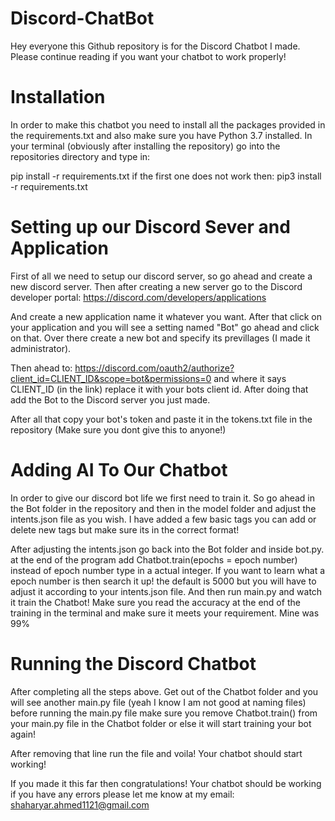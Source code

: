 # Discord-ChatBot
Hey everyone this Github repository is for the Discord Chatbot I made. Please continue reading if you want your chatbot to work properly!

# Installation
In order to make this chatbot you need to install all the packages provided in the requirements.txt and also make sure you have Python 3.7 installed. In your terminal (obviously after installing the repository) go into the repositories directory and type in:

pip install -r requirements.txt if the first one does not work then:  pip3 install -r requirements.txt

# Setting up our Discord Sever and Application
First of all we need to setup our discord server, so go ahead and create a new discord server. Then after creating a new server go to the Discord developer portal:
https://discord.com/developers/applications

And create a new application name it whatever you want. After that click on your application and you will see a setting named "Bot" go ahead and click on that. Over there create a new bot and specify its previllages (I made it administrator). 

Then ahead to: https://discord.com/oauth2/authorize?client_id=CLIENT_ID&scope=bot&permissions=0 and where it says CLIENT_ID (in the link) replace it with your bots client id. After doing that add the Bot to the Discord server you just made.

After all that copy your bot's token and paste it in the tokens.txt file in the repository (Make sure you dont give this to anyone!)

# Adding AI To Our Chatbot
In order to give our discord bot life we first need to train it. So go ahead in the Bot folder in the repository and then in the model folder and adjust the intents.json file as you wish. I have added a few basic tags you can add or delete new tags but make sure its in the correct format!

After adjusting the intents.json go back into the Bot folder and inside bot.py. at the end of the program add Chatbot.train(epochs = epoch number) instead of epoch number type in a actual integer. If you want to learn what a epoch number is then search it up! the default is 5000 but you will have to adjust it according to your intents.json file. And then run main.py and watch it train the Chatbot! Make sure you read the accuracy at the end of the training in the terminal and make sure it meets your requirement. Mine was 99%

# Running the Discord Chatbot
After completing all the steps above. Get out of the Chatbot folder and you will see another main.py file (yeah I know I am not good at naming files) before running the main.py file make sure you remove Chatbot.train() from your main.py file in the Chatbot folder or else it will start training your bot again!

After removing that line run the file and voila! Your chatbot should start working!

If you made it this far then congratulations! Your chatbot should be working if you have any errors please let me know at my email:
shaharyar.ahmed1121@gmail.com
